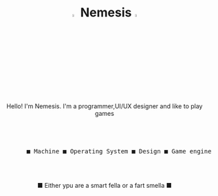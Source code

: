 
<h1 align="center"> <img src="https://media3.giphy.com/media/l4FGr7tMjH3ajuwy4/giphy.gif" width="4%"> </a> Nemesis<img src="https://media3.giphy.com/media/l4FGr7tMjH3ajuwy4/giphy.gif" width="4%"> </h1>
<br>
<p align="center">
Hello! I'm Nemesis. I'm a programmer,UI/UX designer and like to play games  <br>

</p>
<h1> </h1>
<br>

<div float="left" align="center">
   
  <div>
     <kbd>
       <br>
       &nbsp; &nbsp;  &nbsp; &nbsp; ■ Machine ■ Operating System ■ Design ■ Game engine &nbsp; &nbsp;  &nbsp; &nbsp;
       <br> <br>
     </kbd>
  <div>
    <br>
</div>



     

  <p align="center">
  ■ Either ypu are a smart fella or a fart smella ■
  </p>
